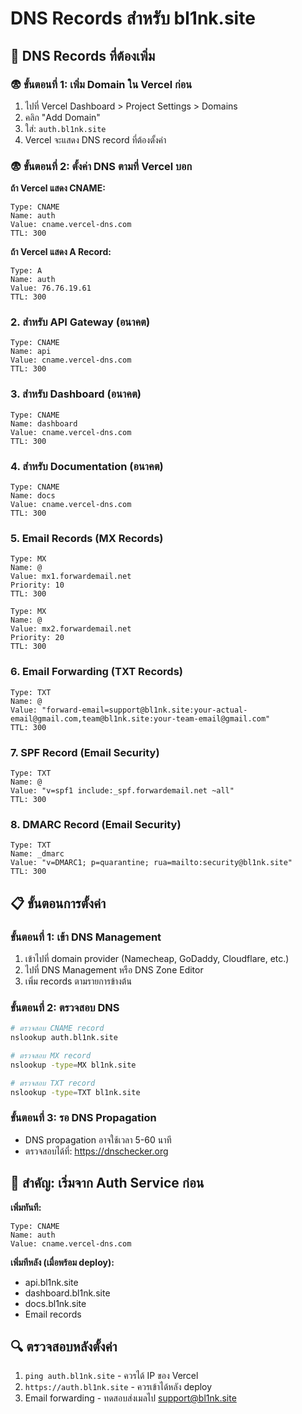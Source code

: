 # DNS Records สำหรับ bl1nk.site

## 🔧 DNS Records ที่ต้องเพิ่ม

### 😨 ขั้นตอนที่ 1: เพิ่ม Domain ใน Vercel ก่อน
1. ไปที่ Vercel Dashboard > Project Settings > Domains
2. คลิก "Add Domain"
3. ใส่: `auth.bl1nk.site`
4. Vercel จะแสดง DNS record ที่ต้องตั้งค่า

### 😨 ขั้นตอนที่ 2: ตั้งค่า DNS ตามที่ Vercel บอก

**ถ้า Vercel แสดง CNAME:**
```
Type: CNAME
Name: auth
Value: cname.vercel-dns.com
TTL: 300
```

**ถ้า Vercel แสดง A Record:**
```
Type: A
Name: auth  
Value: 76.76.19.61
TTL: 300
```

### 2. สำหรับ API Gateway (อนาคต)
```
Type: CNAME  
Name: api
Value: cname.vercel-dns.com
TTL: 300
```

### 3. สำหรับ Dashboard (อนาคต)
```
Type: CNAME
Name: dashboard  
Value: cname.vercel-dns.com
TTL: 300
```

### 4. สำหรับ Documentation (อนาคต)
```
Type: CNAME
Name: docs
Value: cname.vercel-dns.com  
TTL: 300
```

### 5. Email Records (MX Records)
```
Type: MX
Name: @
Value: mx1.forwardemail.net
Priority: 10
TTL: 300

Type: MX
Name: @  
Value: mx2.forwardemail.net
Priority: 20
TTL: 300
```

### 6. Email Forwarding (TXT Records)
```
Type: TXT
Name: @
Value: "forward-email=support@bl1nk.site:your-actual-email@gmail.com,team@bl1nk.site:your-team-email@gmail.com"
TTL: 300
```

### 7. SPF Record (Email Security)
```
Type: TXT
Name: @
Value: "v=spf1 include:_spf.forwardemail.net ~all"
TTL: 300
```

### 8. DMARC Record (Email Security)
```
Type: TXT
Name: _dmarc
Value: "v=DMARC1; p=quarantine; rua=mailto:security@bl1nk.site"
TTL: 300
```

## 📋 ขั้นตอนการตั้งค่า

### ขั้นตอนที่ 1: เข้า DNS Management
1. เข้าไปที่ domain provider (Namecheap, GoDaddy, Cloudflare, etc.)
2. ไปที่ DNS Management หรือ DNS Zone Editor
3. เพิ่ม records ตามรายการข้างต้น

### ขั้นตอนที่ 2: ตรวจสอบ DNS
```bash
# ตรวจสอบ CNAME record
nslookup auth.bl1nk.site

# ตรวจสอบ MX record  
nslookup -type=MX bl1nk.site

# ตรวจสอบ TXT record
nslookup -type=TXT bl1nk.site
```

### ขั้นตอนที่ 3: รอ DNS Propagation
- DNS propagation อาจใช้เวลา 5-60 นาที
- ตรวจสอบได้ที่: https://dnschecker.org

## 🚨 สำคัญ: เริ่มจาก Auth Service ก่อน

**เพิ่มทันที:**
```
Type: CNAME
Name: auth
Value: cname.vercel-dns.com
```

**เพิ่มทีหลัง (เมื่อพร้อม deploy):**
- api.bl1nk.site
- dashboard.bl1nk.site  
- docs.bl1nk.site
- Email records

## 🔍 ตรวจสอบหลังตั้งค่า
1. `ping auth.bl1nk.site` - ควรได้ IP ของ Vercel
2. `https://auth.bl1nk.site` - ควรเข้าได้หลัง deploy
3. Email forwarding - ทดสอบส่งเมลไป support@bl1nk.site